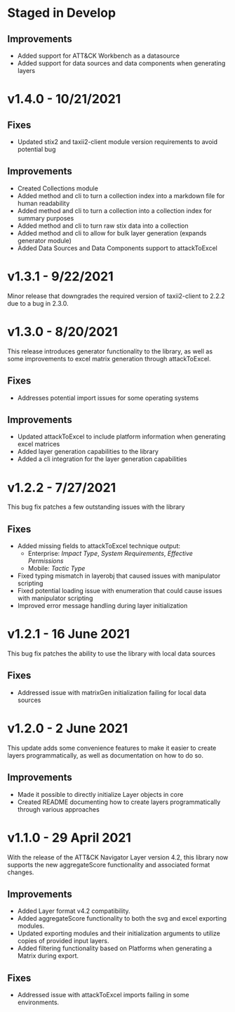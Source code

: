 # Staged in Develop
## Improvements
- Added support for ATT&CK Workbench as a datasource
- Added support for data sources and data components when generating layers

# v1.4.0 - 10/21/2021
## Fixes
- Updated stix2 and taxii2-client module version requirements to avoid potential bug 
## Improvements
- Created Collections module
- Added method and cli to turn a collection index into a markdown file for human readability
- Added method and cli to turn a collection into a collection index for summary purposes
- Added method and cli to turn raw stix data into a collection
- Added method and cli to allow for bulk layer generation (expands generator module)
- Added Data Sources and Data Components support to attackToExcel

# v1.3.1 - 9/22/2021
Minor release that downgrades the required version of taxii2-client to 2.2.2 due to a bug in 2.3.0.

# v1.3.0 - 8/20/2021
This release introduces generator functionality to the library, as well as some improvements to excel matrix generation 
through attackToExcel.
## Fixes
- Addresses potential import issues for some operating systems
## Improvements
- Updated attackToExcel to include platform information when generating excel matrices
- Added layer generation capabilities to the library
- Added a cli integration for the layer generation capabilities 

# v1.2.2 - 7/27/2021
This bug fix patches a few outstanding issues with the library
## Fixes
- Added missing fields to attackToExcel technique output:
    - Enterprise: _Impact Type_, _System Requirements_, _Effective Permissions_
    - Mobile: _Tactic Type_
- Fixed typing mismatch in layerobj that caused issues with manipulator scripting
- Fixed potential loading issue with enumeration that could cause issues with manipulator scripting
- Improved error message handling during layer initialization

# v1.2.1 - 16 June 2021
This bug fix patches the ability to use the library with local data sources
## Fixes
- Addressed issue with matrixGen initialization failing for local data sources

# v1.2.0 - 2 June 2021
This update adds some convenience features to make it easier to create layers programmatically, as well
as documentation on how to do so.
## Improvements
- Made it possible to directly initialize Layer objects in core 
- Created README documenting how to create layers programmatically through various approaches

# v1.1.0 - 29 April 2021
With the release of the ATT&CK Navigator Layer version 4.2, this library now supports the new 
aggregateScore functionality and associated format changes. 

## Improvements
- Added Layer format v4.2 compatibility.
- Added aggregateScore functionality to both the svg and excel exporting modules.
- Updated exporting modules and their initialization arguments to utilize copies of provided input layers.
- Added filtering functionality based on Platforms when generating a Matrix during export.

## Fixes
- Addressed issue with attackToExcel imports failing in some environments.
